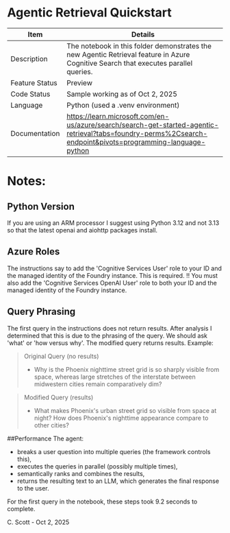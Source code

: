 # Agentic Retrieval Quickstart

| Item          | Details
|---------------|--------------------------------------------------------------------------------------------------------------------------------------|
|Description    | The notebook in this folder demonstrates the new Agentic Retrieval feature in Azure Cognitive Search that executes parallel queries. |
|Feature Status | Preview |
|Code Status    | Sample working as of Oct 2, 2025 |
|Language       | Python (used a .venv environment) |
|Documentation  | https://learn.microsoft.com/en-us/azure/search/search-get-started-agentic-retrieval?tabs=foundry-perms%2Csearch-endpoint&pivots=programming-language-python |

# Notes:  

## Python Version
If you are using an ARM processor I suggest using Python 3.12 and not 3.13 so that the latest openai and aiohttp packages install.

## Azure Roles
The instructions say to add the 'Cognitive Services User' role to your ID and the managed identity of the Foundry instance. This is required.
!! You must also add the 'Cognitive Services OpenAI User' role to both your ID and the managed identity of the Foundry instance.

## Query Phrasing
The first query in the instructions does not return results. After analysis I determined that this is due to the phrasing of the query.
We should ask 'what' or 'how versus why'. The modified query returns results. Example:
      
>  Original Query (no results)
>  - Why is the Phoenix nighttime street grid is so sharply visible from space, whereas large stretches of the interstate between midwestern cities remain comparatively dim?
    
>  Modified Query (results)
>  - What makes Phoenix's urban street grid so visible from space at night? How does Phoenix's nighttime appearance compare to other cities?

##Performance
The agent:
- breaks a user question into multiple queries (the framework controls this),
- executes the queries in parallel (possibly multiple times),
- semantically ranks and combines the results,
- returns the resulting text to an LLM, which generates the final response to the user.

For the first query in the notebook, these steps took 9.2 seconds to complete.

C. Scott - Oct 2, 2025

